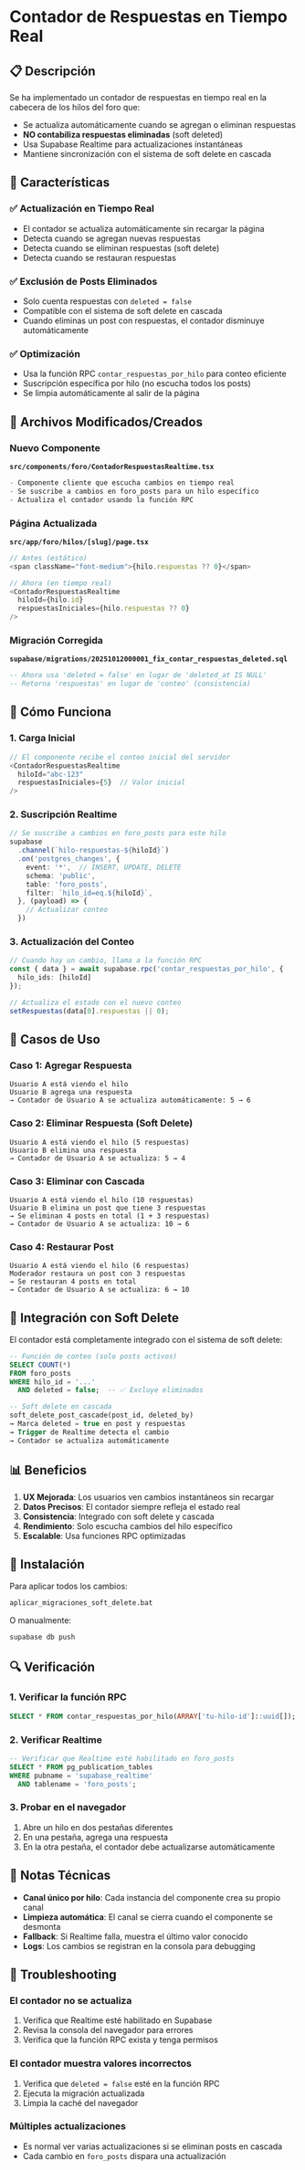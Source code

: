 # Contador de Respuestas en Tiempo Real

## 📋 Descripción

Se ha implementado un contador de respuestas en tiempo real en la cabecera de los hilos del foro que:
- Se actualiza automáticamente cuando se agregan o eliminan respuestas
- **NO contabiliza respuestas eliminadas** (soft deleted)
- Usa Supabase Realtime para actualizaciones instantáneas
- Mantiene sincronización con el sistema de soft delete en cascada

## 🎯 Características

### ✅ Actualización en Tiempo Real
- El contador se actualiza automáticamente sin recargar la página
- Detecta cuando se agregan nuevas respuestas
- Detecta cuando se eliminan respuestas (soft delete)
- Detecta cuando se restauran respuestas

### ✅ Exclusión de Posts Eliminados
- Solo cuenta respuestas con `deleted = false`
- Compatible con el sistema de soft delete en cascada
- Cuando eliminas un post con respuestas, el contador disminuye automáticamente

### ✅ Optimización
- Usa la función RPC `contar_respuestas_por_hilo` para conteo eficiente
- Suscripción específica por hilo (no escucha todos los posts)
- Se limpia automáticamente al salir de la página

## 📁 Archivos Modificados/Creados

### Nuevo Componente
**`src/components/foro/ContadorRespuestasRealtime.tsx`**
```typescript
- Componente cliente que escucha cambios en tiempo real
- Se suscribe a cambios en foro_posts para un hilo específico
- Actualiza el contador usando la función RPC
```

### Página Actualizada
**`src/app/foro/hilos/[slug]/page.tsx`**
```typescript
// Antes (estático)
<span className="font-medium">{hilo.respuestas ?? 0}</span>

// Ahora (en tiempo real)
<ContadorRespuestasRealtime 
  hiloId={hilo.id}
  respuestasIniciales={hilo.respuestas ?? 0}
/>
```

### Migración Corregida
**`supabase/migrations/20251012000001_fix_contar_respuestas_deleted.sql`**
```sql
-- Ahora usa 'deleted = false' en lugar de 'deleted_at IS NULL'
-- Retorna 'respuestas' en lugar de 'conteo' (consistencia)
```

## 🔧 Cómo Funciona

### 1. Carga Inicial
```typescript
// El componente recibe el conteo inicial del servidor
<ContadorRespuestasRealtime 
  hiloId="abc-123"
  respuestasIniciales={5}  // Valor inicial
/>
```

### 2. Suscripción Realtime
```typescript
// Se suscribe a cambios en foro_posts para este hilo
supabase
  .channel(`hilo-respuestas-${hiloId}`)
  .on('postgres_changes', {
    event: '*',  // INSERT, UPDATE, DELETE
    schema: 'public',
    table: 'foro_posts',
    filter: `hilo_id=eq.${hiloId}`,
  }, (payload) => {
    // Actualizar conteo
  })
```

### 3. Actualización del Conteo
```typescript
// Cuando hay un cambio, llama a la función RPC
const { data } = await supabase.rpc('contar_respuestas_por_hilo', {
  hilo_ids: [hiloId]
});

// Actualiza el estado con el nuevo conteo
setRespuestas(data[0].respuestas || 0);
```

## 🧪 Casos de Uso

### Caso 1: Agregar Respuesta
```
Usuario A está viendo el hilo
Usuario B agrega una respuesta
→ Contador de Usuario A se actualiza automáticamente: 5 → 6
```

### Caso 2: Eliminar Respuesta (Soft Delete)
```
Usuario A está viendo el hilo (5 respuestas)
Usuario B elimina una respuesta
→ Contador de Usuario A se actualiza: 5 → 4
```

### Caso 3: Eliminar con Cascada
```
Usuario A está viendo el hilo (10 respuestas)
Usuario B elimina un post que tiene 3 respuestas
→ Se eliminan 4 posts en total (1 + 3 respuestas)
→ Contador de Usuario A se actualiza: 10 → 6
```

### Caso 4: Restaurar Post
```
Usuario A está viendo el hilo (6 respuestas)
Moderador restaura un post con 3 respuestas
→ Se restauran 4 posts en total
→ Contador de Usuario A se actualiza: 6 → 10
```

## 🔗 Integración con Soft Delete

El contador está completamente integrado con el sistema de soft delete:

```sql
-- Función de conteo (solo posts activos)
SELECT COUNT(*) 
FROM foro_posts 
WHERE hilo_id = '...' 
  AND deleted = false;  -- ✅ Excluye eliminados

-- Soft delete en cascada
soft_delete_post_cascade(post_id, deleted_by)
→ Marca deleted = true en post y respuestas
→ Trigger de Realtime detecta el cambio
→ Contador se actualiza automáticamente
```

## 📊 Beneficios

1. **UX Mejorada**: Los usuarios ven cambios instantáneos sin recargar
2. **Datos Precisos**: El contador siempre refleja el estado real
3. **Consistencia**: Integrado con soft delete y cascada
4. **Rendimiento**: Solo escucha cambios del hilo específico
5. **Escalable**: Usa funciones RPC optimizadas

## 🚀 Instalación

Para aplicar todos los cambios:

```cmd
aplicar_migraciones_soft_delete.bat
```

O manualmente:
```cmd
supabase db push
```

## 🔍 Verificación

### 1. Verificar la función RPC
```sql
SELECT * FROM contar_respuestas_por_hilo(ARRAY['tu-hilo-id']::uuid[]);
```

### 2. Verificar Realtime
```sql
-- Verificar que Realtime esté habilitado en foro_posts
SELECT * FROM pg_publication_tables 
WHERE pubname = 'supabase_realtime' 
  AND tablename = 'foro_posts';
```

### 3. Probar en el navegador
1. Abre un hilo en dos pestañas diferentes
2. En una pestaña, agrega una respuesta
3. En la otra pestaña, el contador debe actualizarse automáticamente

## 📝 Notas Técnicas

- **Canal único por hilo**: Cada instancia del componente crea su propio canal
- **Limpieza automática**: El canal se cierra cuando el componente se desmonta
- **Fallback**: Si Realtime falla, muestra el último valor conocido
- **Logs**: Los cambios se registran en la consola para debugging

## 🐛 Troubleshooting

### El contador no se actualiza
1. Verifica que Realtime esté habilitado en Supabase
2. Revisa la consola del navegador para errores
3. Verifica que la función RPC exista y tenga permisos

### El contador muestra valores incorrectos
1. Verifica que `deleted = false` esté en la función RPC
2. Ejecuta la migración actualizada
3. Limpia la caché del navegador

### Múltiples actualizaciones
- Es normal ver varias actualizaciones si se eliminan posts en cascada
- Cada cambio en `foro_posts` dispara una actualización
